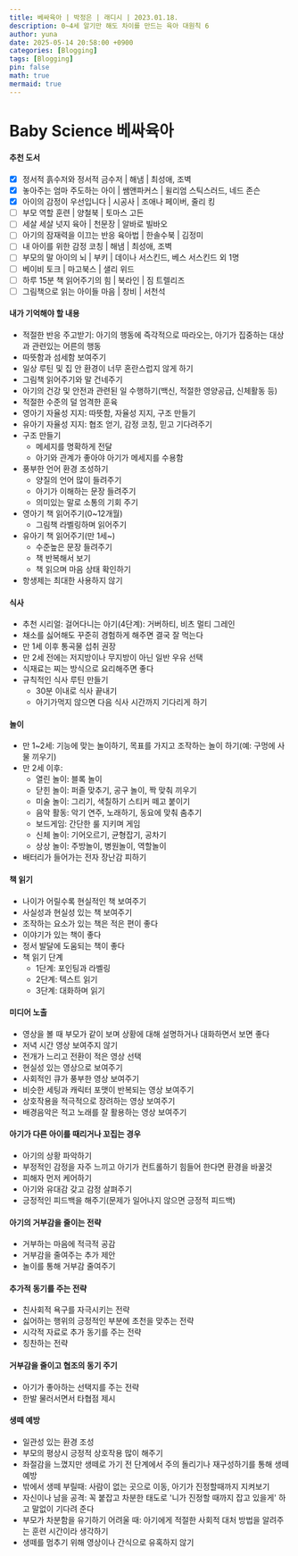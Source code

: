```yaml
---
title: 베싸육아 | 박정은 | 래디시 | 2023.01.18.
description: 0~4세 알기만 해도 차이를 만드는 육아 대원칙 6
author: yuna
date: 2025-05-14 20:58:00 +0900
categories: [Blogging]
tags: [Blogging]
pin: false
math: true
mermaid: true
---
```


# Baby Science 베싸육아

#### 추천 도서
- [x] 정서적 흙수저와 정서적 금수저 | 해냄 | 최성애, 조벽
- [x] 놓아주는 엄마 주도하는 아이 | 쌤앤파커스 | 윌리엄 스틱스러드, 네드 존슨
- [x] 아이의 감정이 우선입니다 | 시공사 | 조애나 페이버, 줄리 킹
- [ ] 부모 역할 훈련 | 양철북 | 토마스 고든
- [ ] 세살 세살 넛지 육아 | 천문장 | 알바로 빌바오
- [ ] 아기의 잠재력을 이끄는 반응 육아법 | 한솔수북 | 김정미
- [ ] 내 아이를 위한 감정 코칭 | 해냄 | 최성애, 조벽
- [ ] 부모의 말 아이의 뇌 | 부키 | 데이나 서스킨드, 베스 서스킨드 외 1명
- [ ] 베이비 토크 | 마고북스 | 샐리 위드
- [ ] 하루 15분 책 읽어주기의 힘 | 북라인 | 짐 트렐리즈
- [ ] 그림책으로 읽는 아이들 마음 | 창비 | 서천석

#### 내가 기억해야 할 내용
- 적절한 반응 주고받기: 아기의 행동에 즉각적으로 따라오는, 아기가 집중하는 대상과 관련있는 어른의 행동
- 따뜻함과 섬세함 보여주기
- 일상 루틴 및 집 안 환경이 너무 혼란스럽지 않게 하기
- 그림책 읽어주기와 말 건네주기
- 아기의 건강 및 안전과 관련된 일 수행하기(백신, 적절한 영양공급, 신체활동 등)
- 적절한 수준의 덜 엄격한 훈육
- 영아기 자율성 지지: 따뜻함, 자율성 지지, 구조 만들기
- 유아기 자율성 지지: 협조 얻기, 감정 코칭, 믿고 기다려주기
- 구조 만들기
  - 메세지를 명확하게 전달
  - 아기와 관계가 좋아야 아기가 메세지를 수용함
- 풍부한 언어 환경 조성하기
  - 양질의 언어 많이 들려주기
  - 아기가 이해하는 문장 들려주기
  - 의미있는 말로 소통의 기회 주기
- 영아기 책 읽어주기(0~12개월)
  - 그림책 라벨링하며 읽어주기
- 유아기 책 읽어주기(만 1세~)
  - 수준높은 문장 들려주기
  - 책 반복해서 보기
  - 책 읽으며 마음 상태 확인하기
- 항생제는 최대한 사용하지 않기

#### 식사
- 추천 시리얼: 걸어다니는 아기(4단계): 거버하티, 비츠 멀티 그레인
- 채소를 싫어해도 꾸준히 경험하게 해주면 결국 잘 먹는다
- 만 1세 이후 통곡물 섭취 권장
- 만 2세 전에는 저지방이나 무지방이 아닌 일반 우유 선택
- 식재료는 찌는 방식으로 요리해주면 좋다
- 규칙적인 식사 루틴 만들기
  - 30분 이내로 식사 끝내기
  - 아기가먹지 않으면 다음 식사 시간까지 기다리게 하기

#### 놀이
- 만 1~2세: 기능에 맞는 놀이하기, 목표를 가지고 조작하는 놀이 하기(예: 구멍에 사물 끼우기)
- 만 2세 이후:
  - 열린 놀이: 블록 놀이
  - 닫힌 놀이: 퍼즐 맞추기, 공구 놀이, 짝 맞춰 끼우기
  - 미술 놀이: 그리기, 색칠하기 스티커 떼고 붙이기
  - 음악 활동: 악기 연주, 노래하기, 동요에 맞춰 춤추기
  - 보드게임: 간단한 룰 지키며 게임
  - 신체 놀이: 기어오르기, 균형잡기, 공차기
  - 상상 놀이: 주방놀이, 병원놀이, 역할놀이
- 배터리가 들어가는 전자 장난감 피하기

#### 책 읽기
- 나이가 어릴수록 현실적인 책 보여주기
- 사실성과 현실성 있는 책 보여주기
- 조작하는 요소가 있는 책은 적은 편이 좋다
- 이야기가 있는 책이 좋다
- 정서 발달에 도움되는 책이 좋다
- 책 읽기 단계
  - 1단계: 포인팅과 라벨링
  - 2단계: 텍스트 읽기
  - 3단계: 대화하며 읽기

#### 미디어 노출
- 영상을 볼 때 부모가 같이 보며 상황에 대해 설명하거나 대화하면서 보면 좋다
- 저녁 시간 영상 보여주지 않기
- 전개가 느리고 전환이 적은 영상 선택
- 현실성 있는 영상으로 보여주기
- 사회적인 큐가 풍부한 영상 보여주기
- 비슷한 세팅과 캐릭터 포맷이 반복되는 영상 보여주기
- 상호작용을 적극적으로 장려하는 영상 보여주기
- 배경음악은 적고 노래를 잘 활용하는 영상 보여주기

#### 아기가 다른 아이를 때리거나 꼬집는 경우
  - 아기의 상황 파악하기
  - 부정적인 감정을 자주 느끼고 아기가 컨트롤하기 힘들어 한다면 환경을 바꿀것
  - 피해자 먼저 케어하기
  - 아기와 유대감 갖고 감정 살펴주기
  - 긍정적인 피드백을 해주기(문제가 일어나지 않으면 긍정적 피드백)

#### 아기의 거부감을 줄이는 전략
- 거부하는 마음에 적극적 공감
- 거부감을 줄여주는 추가 제안
- 놀이를 통해 거부감 줄여주기

#### 추가적 동기를 주는 전략
- 친사회적 욕구를 자극시키는 전략
- 싫어하는 행위의 긍정적인 부분에 초천을 맞추는 전략
- 시각적 자료로 추가 동기를 주는 전략
- 칭찬하는 전략

#### 거부감을 줄이고 협조의 동기 주기
- 아기가 좋아하는 선택지를 주는 전략
- 한발 물러서면서 타협점 제시

#### 생떼 예방
- 일관성 있는 환경 조성
- 부모의 평상시 긍정적 상호작용 많이 해주기
- 좌절감을 느꼈지만 생떼로 가기 전 단계에서 주의 돌리기나 재구성하기를 통해 생떼 예방
- 밖에서 생떼 부릴때: 사람이 없는 곳으로 이동, 아기가 진정할때까지 지켜보기
- 자신이나 남을 공격: 꼭 붙잡고 차분한 태도로 '니가 진정할 때까지 잡고 있을게' 하고 말없이 기다려 준다
- 부모가 차분함을 유기하기 어려울 때: 아기에게 적절한 사회적 대처 방법을 알려주는 훈련 시간이라 생각하기
- 생떼를 멈추기 위해 영상이나 간식으로 유혹하지 않기
